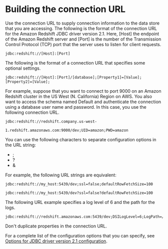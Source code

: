 # Building the connection URL<a name="jdbc20-build-connection-url"></a>

Use the connection URL to supply connection information to the data store that you are accessing\. The following is the format of the connection URL for the Amazon Redshift JDBC driver version 2\.1\. Here, \[Host\] the endpoint of the Amazon Redshift server and \[Port\] is the number of the Transmission Control Protocol \(TCP\) port that the server uses to listen for client requests\.

```
jdbc:redshift://[Host]:[Port]
```

The following is the format of a connection URL that specifies some optional settings\.

```
jdbc:redshift://[Host]:[Port]/[database];[Property1]=[Value];
[Property2]=[Value];
```

For example, suppose that you want to connect to port 9000 on an Amazon Redshift cluster in the US West \(N\. California\) Region on AWS\. You also want to access the schema named Default and authenticate the connection using a database user name and password\. In this case, you use the following connection URL\.

```
jdbc:redshift://redshift.company.us-west-
                1.redshift.amazonaws.com:9000/dev;UID=amazon;PWD=amazon
```

You can use the following characters to separate configuration options in the URL string:
+ ;
+ ?
+ &

For example, the following URL strings are equivalent:

```
jdbc:redshift://my_host:5439/dev;ssl=false;defaultRowFetchSize=100
```

```
jdbc:redshift://my_host:5439/dev?ssl=false?defaultRowFetchSize=100
```

The following URL example specifies a log level of 6 and the path for the logs\.

```
jdbc:redshift://redshift.amazonaws.com:5439/dev;DSILogLevel=6;LogPath=/home/user/logs;
```

Don't duplicate properties in the connection URL\.

For a complete list of the configuration options that you can specify, see [Options for JDBC driver version 2\.1 configuration](jdbc20-configuration-options.md)\. 